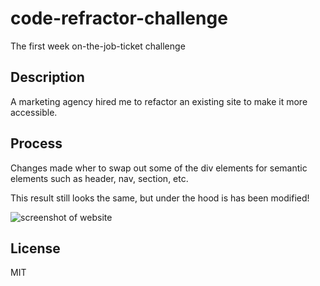 # code-refractor-challenge

The first week on-the-job-ticket challenge

## Description

A marketing agency hired me to refactor an existing site to make it more accessible.

## Process

Changes made wher to swap out some of the div elements for semantic elements such as header, nav, section, etc.

This result still looks the same, but under the hood is has been modified!

![screenshot of website](assets/images/challenge_starter_index.html_screenshot.png)

## License

MIT
